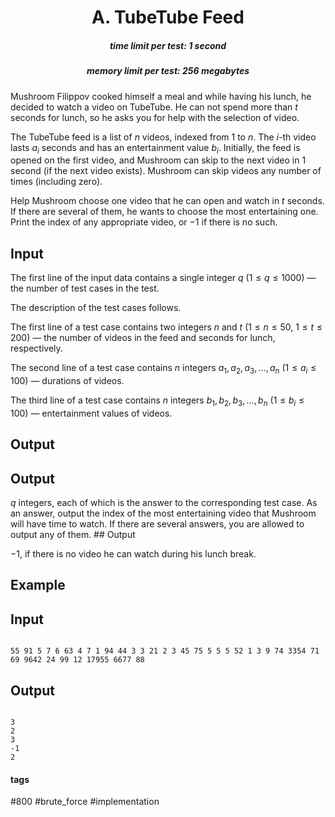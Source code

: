 <h1 style='text-align: center;'> A. TubeTube Feed</h1>

<h5 style='text-align: center;'>time limit per test: 1 second</h5>
<h5 style='text-align: center;'>memory limit per test: 256 megabytes</h5>

Mushroom Filippov cooked himself a meal and while having his lunch, he decided to watch a video on TubeTube. He can not spend more than $t$ seconds for lunch, so he asks you for help with the selection of video.

The TubeTube feed is a list of $n$ videos, indexed from $1$ to $n$. The $i$-th video lasts $a_i$ seconds and has an entertainment value $b_i$. Initially, the feed is opened on the first video, and Mushroom can skip to the next video in $1$ second (if the next video exists). Mushroom can skip videos any number of times (including zero).

Help Mushroom choose one video that he can open and watch in $t$ seconds. If there are several of them, he wants to choose the most entertaining one. Print the index of any appropriate video, or $-1$ if there is no such.

## Input

The first line of the input data contains a single integer $q$ ($1 \le q \le 1000$) — the number of test cases in the test.

The description of the test cases follows.

The first line of a test case contains two integers $n$ and $t$ ($1 \le n \le 50$, $1 \le t \le 200$) — the number of videos in the feed and seconds for lunch, respectively.

The second line of a test case contains $n$ integers $a_1, a_2, a_3, \dots, a_n$ ($1 \le a_i \le 100$) — durations of videos. 

The third line of a test case contains $n$ integers $b_1, b_2, b_3, \dots, b_n$ ($1 \le b_i \le 100$) — entertainment values of videos.

## Output

## Output

 $q$ integers, each of which is the answer to the corresponding test case. As an answer, output the index of the most entertaining video that Mushroom will have time to watch. If there are several answers, you are allowed to output any of them. ## Output

 $-1$, if there is no video he can watch during his lunch break.

## Example

## Input


```

55 91 5 7 6 63 4 7 1 94 44 3 3 21 2 3 45 75 5 5 5 52 1 3 9 74 3354 71 69 9642 24 99 12 17955 6677 88
```
## Output


```

3
2
3
-1
2

```


#### tags 

#800 #brute_force #implementation 